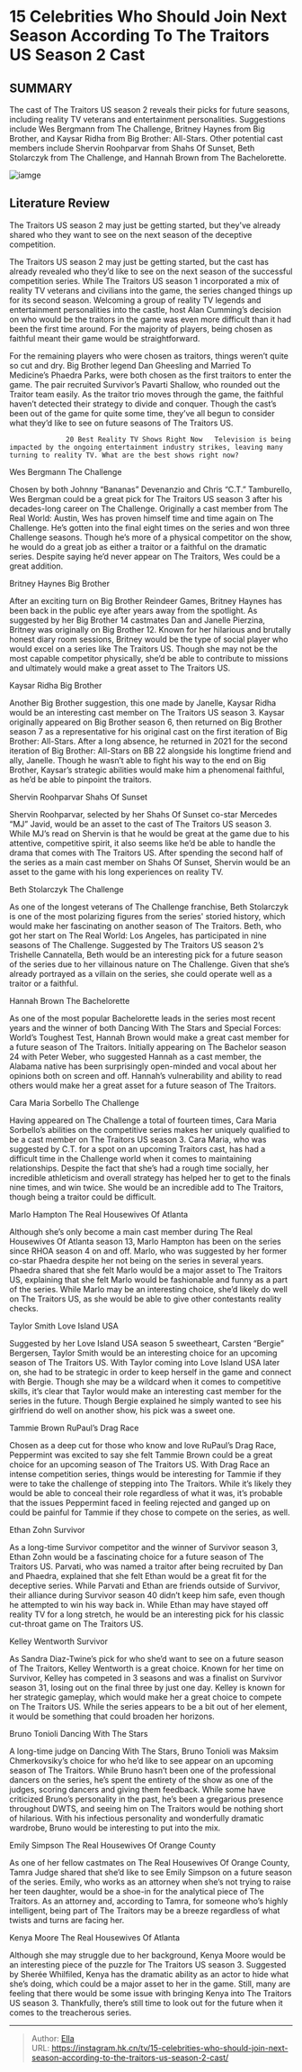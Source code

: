 # 15 Celebrities Who Should Join Next Season According To The Traitors US Season 2 Cast


## SUMMARY 



  The cast of The Traitors US season 2 reveals their picks for future seasons, including reality TV veterans and entertainment personalities.   Suggestions include Wes Bergmann from The Challenge, Britney Haynes from Big Brother, and Kaysar Ridha from Big Brother: All-Stars.   Other potential cast members include Shervin Roohparvar from Shahs Of Sunset, Beth Stolarczyk from The Challenge, and Hannah Brown from The Bachelorette.  

![iamge](https://static1.srcdn.com/wordpress/wp-content/uploads/2024/01/15-celebrities-who-should-join-next-season-according-to-the-traitors-us-season-2-cast.jpg)

## Literature Review

The Traitors US season 2 may just be getting started, but they&#39;ve already shared who they want to see on the next season of the deceptive competition.




The Traitors US season 2 may just be getting started, but the cast has already revealed who they’d like to see on the next season of the successful competition series. While The Traitors US season 1 incorporated a mix of reality TV veterans and civilians into the game, the series changed things up for its second season. Welcoming a group of reality TV legends and entertainment personalities into the castle, host Alan Cumming’s decision on who would be the traitors in the game was even more difficult than it had been the first time around. For the majority of players, being chosen as faithful meant their game would be straightforward.




For the remaining players who were chosen as traitors, things weren’t quite so cut and dry. Big Brother legend Dan Gheesling and Married To Medicine’s Phaedra Parks, were both chosen as the first traitors to enter the game. The pair recruited Survivor’s Pavarti Shallow, who rounded out the Traitor team easily. As the traitor trio moves through the game, the faithful haven’t detected their strategy to divide and conquer. Though the cast’s been out of the game for quite some time, they’ve all begun to consider what they’d like to see on future seasons of The Traitors US.

                  20 Best Reality TV Shows Right Now   Television is being impacted by the ongoing entertainment industry strikes, leaving many turning to reality TV. What are the best shows right now?   


 Wes Bergmann 
The Challenge
          




Chosen by both Johnny “Bananas” Devenanzio and Chris “C.T.” Tamburello, Wes Bergman could be a great pick for The Traitors US season 3 after his decades-long career on The Challenge. Originally a cast member from The Real World: Austin, Wes has proven himself time and time again on The Challenge. He’s gotten into the final eight times on the series and won three Challenge seasons. Though he’s more of a physical competitor on the show, he would do a great job as either a traitor or a faithful on the dramatic series. Despite saying he’d never appear on The Traitors, Wes could be a great addition.



 Britney Haynes 
Big Brother
          

After an exciting turn on Big Brother Reindeer Games, Britney Haynes has been back in the public eye after years away from the spotlight. As suggested by her Big Brother 14 castmates Dan and Janelle Pierzina, Britney was originally on Big Brother 12. Known for her hilarious and brutally honest diary room sessions, Britney would be the type of social player who would excel on a series like The Traitors US. Though she may not be the most capable competitor physically, she’d be able to contribute to missions and ultimately would make a great asset to The Traitors US.






 Kaysar Ridha 
Big Brother

 

Another Big Brother suggestion, this one made by Janelle, Kaysar Ridha would be an interesting cast member on The Traitors US season 3. Kaysar originally appeared on Big Brother season 6, then returned on Big Brother season 7 as a representative for his original cast on the first iteration of Big Brother: All-Stars. After a long absence, he returned in 2021 for the second iteration of Big Brother: All-Stars on BB 22 alongside his longtime friend and ally, Janelle.  Though he wasn’t able to fight his way to the end on Big Brother, Kaysar’s strategic abilities would make him a phenomenal faithful, as he’d be able to pinpoint the traitors.



 Shervin Roohparvar 
Shahs Of Sunset
         




Shervin Roohparvar, selected by her Shahs Of Sunset co-star Mercedes “MJ” Javid, would be an asset to the cast of The Traitors US season 3. While MJ’s read on Shervin is that he would be great at the game due to his attentive, competitive spirit, it also seems like he’d be able to handle the drama that comes with The Traitors US. After spending the second half of the series as a main cast member on Shahs Of Sunset, Shervin would be an asset to the game with his long experiences on reality TV.



 Beth Stolarczyk 
The Challenge
          

As one of the longest veterans of The Challenge franchise, Beth Stolarczyk is one of the most polarizing figures from the series&#39; storied history, which would make her fascinating on another season of The Traitors. Beth, who got her start on The Real World: Los Angeles, has participated in nine seasons of The Challenge. Suggested by The Traitors US season 2’s Trishelle Cannatella, Beth would be an interesting pick for a future season of the series due to her villainous nature on The Challenge. Given that she’s already portrayed as a villain on the series, she could operate well as a traitor or a faithful.






 Hannah Brown 
The Bachelorette
         

As one of the most popular Bachelorette leads in the series most recent years and the winner of both Dancing With The Stars and Special Forces: World’s Toughest Test, Hannah Brown would make a great cast member for a future season of The Traitors. Initially appearing on The Bachelor season 24 with Peter Weber, who suggested Hannah as a cast member, the Alabama native has been surprisingly open-minded and vocal about her opinions both on screen and off. Hannah’s vulnerability and ability to read others would make her a great asset for a future season of The Traitors. 



 Cara Maria Sorbello 
The Challenge
          




Having appeared on The Challenge a total of fourteen times, Cara Maria Sorbello’s abilities on the competitive series makes her uniquely qualified to be a cast member on The Traitors US season 3. Cara Maria, who was suggested by C.T. for a spot on an upcoming Traitors cast, has had a difficult time in the Challenge world when it comes to maintaining relationships. Despite the fact that she’s had a rough time socially, her incredible athleticism and overall strategy has helped her to get to the finals nine times, and win twice. She would be an incredible add to The Traitors, though being a traitor could be difficult.



 Marlo Hampton 
The Real Housewives Of Atlanta
          

Although she’s only become a main cast member during The Real Housewives Of Atlanta season 13, Marlo Hampton has been on the series since RHOA season 4 on and off. Marlo, who was suggested by her former co-star Phaedra despite her not being on the series in several years. Phaedra shared that she felt Marlo would be a major asset to The Traitors US, explaining that she felt Marlo would be fashionable and funny as a part of the series. While Marlo may be an interesting choice, she’d likely do well on The Traitors US, as she would be able to give other contestants reality checks.






 Taylor Smith 
Love Island USA
          

Suggested by her Love Island USA season 5 sweetheart, Carsten “Bergie” Bergersen, Taylor Smith would be an interesting choice for an upcoming season of The Traitors US. With Taylor coming into Love Island USA later on, she had to be strategic in order to keep herself in the game and connect with Bergie. Though she may be a wildcard when it comes to competitive skills, it’s clear that Taylor would make an interesting cast member for the series in the future. Though Bergie explained he simply wanted to see his girlfriend do well on another show, his pick was a sweet one.



 Tammie Brown 
RuPaul’s Drag Race

 




Chosen as a deep cut for those who know and love RuPaul’s Drag Race, Peppermint was excited to say she felt Tammie Brown could be a great choice for an upcoming season of The Traitors US. With Drag Race an intense competition series, things would be interesting for Tammie if they were to take the challenge of stepping into The Traitors. While it’s likely they would be able to conceal their role regardless of what it was, it’s probable that the issues Peppermint faced in feeling rejected and ganged up on could be painful for Tammie if they chose to compete on the series, as well.



 Ethan Zohn 
Survivor
          

As a long-time Survivor competitor and the winner of Survivor season 3, Ethan Zohn would be a fascinating choice for a future season of The Traitors US. Parvati, who was named a traitor after being recruited by Dan and Phaedra, explained that she felt Ethan would be a great fit for the deceptive series. While Parvati and Ethan are friends outside of Survivor, their alliance during Survivor season 40 didn’t keep him safe, even though he attempted to win his way back in. While Ethan may have stayed off reality TV for a long stretch, he would be an interesting pick for his classic cut-throat game on The Traitors US.






 Kelley Wentworth 
Survivor
          

As Sandra Diaz-Twine’s pick for who she’d want to see on a future season of The Traitors, Kelley Wentworth is a great choice. Known for her time on Survivor, Kelley has competed in 3 seasons and was a finalist on Survivor season 31, losing out on the final three by just one day. Kelley is known for her strategic gameplay, which would make her a great choice to compete on The Traitors US. While the series appears to be a bit out of her element, it would be something that could broaden her horizons.



 Bruno Tonioli 
Dancing With The Stars
         

A long-time judge on Dancing With The Stars, Bruno Tonioli was Maksim Chmerkovsiky’s choice for who he’d like to see appear on an upcoming season of The Traitors. While Bruno hasn’t been one of the professional dancers on the series, he’s spent the entirety of the show as one of the judges, scoring dancers and giving them feedback. While some have criticized Bruno’s personality in the past, he’s been a gregarious presence throughout DWTS, and seeing him on The Traitors would be nothing short of hilarious. With his infectious personality and wonderfully dramatic wardrobe, Bruno would be interesting to put into the mix.






 Emily Simpson 
The Real Housewives Of Orange County
          

As one of her fellow castmates on The Real Housewives Of Orange County, Tamra Judge shared that she’d like to see Emily Simpson on a future season of the series. Emily, who works as an attorney when she’s not trying to raise her teen daughter, would be a shoe-in for the analytical piece of The Traitors. As an attorney and, according to Tamra, for someone who’s highly intelligent, being part of The Traitors may be a breeze regardless of what twists and turns are facing her.



 Kenya Moore 
The Real Housewives Of Atlanta
          

Although she may struggle due to her background, Kenya Moore would be an interesting piece of the puzzle for The Traitors US season 3. Suggested by Sherée Whilfiled, Kenya has the dramatic ability as an actor to hide what she’s doing, which could be a major asset to her in the game. Still, many are feeling that there would be some issue with bringing Kenya into The Traitors US season 3. Thankfully, there’s still time to look out for the future when it comes to the treacherous series.






---

> Author: [Ella](https://instagram.hk.cn/)  
> URL: https://instagram.hk.cn/tv/15-celebrities-who-should-join-next-season-according-to-the-traitors-us-season-2-cast/  

